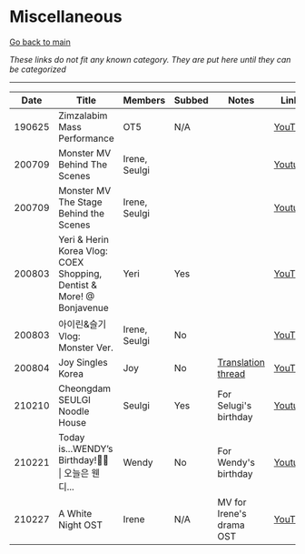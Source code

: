 # Miscellaneous

[Go back to main](./README.md)

_These links do not fit any known category. They are put here until they can be categorized_

___

| Date   | Title                                                                | Members       | Subbed | Notes                                                                              | Links                                   |
|--------|----------------------------------------------------------------------|---------------|--------|------------------------------------------------------------------------------------|-----------------------------------------|
| 190625 | Zimzalabim Mass Performance                                          | OT5           | N/A    |                                                                                    | [YouTube](https://youtu.be/YQUWQLKPGEE) |
| 200709 | Monster MV Behind The Scenes                                         | Irene, Seulgi |        |                                                                                    | [Youtube](https://youtu.be/yOPknmFtE20) |
| 200709 | Monster MV The Stage Behind the Scenes                               | Irene, Seulgi |        |                                                                                    | [Youtube](https://youtu.be/t0ZgeCstEm8) |
| 200803 | Yeri & Herin Korea Vlog: COEX Shopping, Dentist & More! @ Bonjavenue | Yeri          | Yes    |                                                                                    | [YouTube](https://youtu.be/Uauhk43d5rQ) |
| 200803 | 아이린&슬기 Vlog: Monster Ver.                                        | Irene, Seulgi | No     |                                                                                    | [YouTube](https://youtu.be/bM8RGirSfdE) |
| 200804 | Joy Singles Korea                                                    | Joy           | No     | [Translation thread](https://twitter.com/ilyerene/status/1290595638036422657?s=21) | [YouTube](https://youtu.be/BJhh_IpAsBo) |
| 210210 | Cheongdam SEULGI Noodle House                                        | Seulgi        | Yes    | For Selugi's birthday                                                              | [Youtube](https://youtu.be/6nSv5HU-kPA) |
| 210221 | Today is...WENDY’s Birthday!🥳💙 \| 오늘은 웬디...                   | Wendy         | No     | For Wendy's birthday                                                               | [Youtube](https://youtu.be/CCJR5yEOuek) |
| 210227 | A White Night OST                                                    | Irene         | N/A    | MV for Irene's drama OST                                                           | [YouTube](https://youtu.be/vnBkl2n2bgw) |